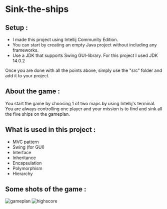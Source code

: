 # Sink-the-ships

## Setup :
- I made this project using Intellij Community Edition.
- You can start by creating an empty Java project without including any frameworks.
- Use a JDK that supports Swing GUI-library. For this project I used JDK 14.0.2 

Once you are done with all the points above, simply use the "src" folder and add it to your project.


## About the game :
You start the game by choosing 1 of two maps by using Intellij's terminal. You are always controlling one player and your mission is to find and sink all the five ships on the gameplan. 


## What is used in this project :
- MVC pattern
- Swing (for GUI)
- Interface 
- Inheritance
- Encapsulation
- Polymorphism
- Hierarchy 


## Some shots of the game :

![gameplan](https://user-images.githubusercontent.com/32642133/103290771-966f8d00-49ea-11eb-9977-455928444b1d.png)
![highscore](https://user-images.githubusercontent.com/32642133/103290783-9e2f3180-49ea-11eb-921b-a1cd0f2dfe03.png)
